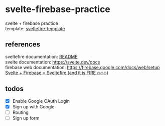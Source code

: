 # svelte-firebase-practice
svelte + firebase practice  
template: [sveltefire-template](https://github.com/codediodeio/sveltefire-template)

## references
sveltefire documentation: [README](https://github.com/codediodeio/sveltefire#sveltefire)  
svelte documentation: https://svelte.dev/docs  
firebase web documentation: https://firebase.google.com/docs/web/setup  
[Svelte + Firebase = Sveltefire (and it is FIRE 🔥🔥🔥)](https://youtu.be/urDLn8RNlCA)

## todos
- [x] Enable Google OAuth Login
- [x] Sign up with Google
- [ ] Routing
- [ ] Sign up form
